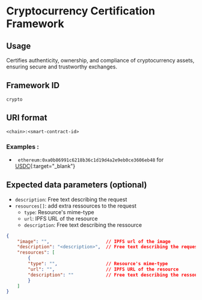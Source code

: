 # Cryptocurrency Certification Framework

## Usage

Certifies authenticity, ownership, and compliance of cryptocurrency assets, ensuring secure and trustworthy exchanges.

## Framework ID

```
crypto
```

## URI format

```
<chain>:<smart-contract-id>
```

### Examples :

* `
ethereum:0xa0b86991c6218b36c1d19d4a2e9eb0ce3606eb48` for [USDC](https://etherscan.io/token/0xa0b86991c6218b36c1d19d4a2e9eb0ce3606eb48){:target="_blank"}

## Expected data parameters (optional)

* `description`: Free text describing the request 
* `resources[]`: add extra ressources to the request
    * `type`: Resource's mime-type
    * `url`: IPFS URL of the resource
    * `description`: Free text describing the ressource 

``` json
{
    "image": "",                     // IPFS url of the image
    "description": "<description>",  // Free text describing the request 
    "resources": [
        {
        "type": "",                  // Resource's mime-type
        "url": "",                   // IPFS URL of the resource
        "description": ""            // Free text describing the ressource 
        }
    ]
}
```
